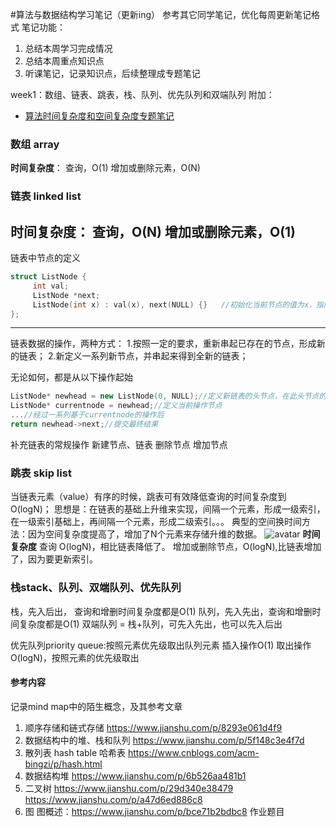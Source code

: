 #算法与数据结构学习笔记（更新ing）
参考其它同学笔记，优化每周更新笔记格式
笔记功能：
1. 总结本周学习完成情况
2. 总结本周重点知识点
3. 听课笔记，记录知识点，后续整理成专题笔记

week1：数组、链表、跳表，栈、队列、优先队列和双端队列
附加：
* [算法时间复杂度和空间复杂度专题笔记](算法时间复杂度和空间复杂度.md)

### 数组 array
**时间复杂度**：
查询，O(1)
增加或删除元素，O(N)

### 链表 linked list
**时间复杂度**：
查询，O(N)
增加或删除元素，O(1)
-----
链表中节点的定义
```c++
struct ListNode {
     int val;
     ListNode *next;
     ListNode(int x) : val(x), next(NULL) {}   //初始化当前节点的值为x，指向空
};
```
-----
链表数据的操作，两种方式：
1.按照一定的要求，重新串起已存在的节点，形成新的链表；
2.新定义一系列新节点，并串起来得到全新的链表；

无论如何，都是从以下操作起始
```c++
ListNode* newhead = new ListNode(0, NULL);//定义新链表的头节点，在此头节点的next指针开始重新组织新链表
ListNode* currentnode = newhead;//定义当前操作节点
...//经过一系列基于currentnode的操作后
return newhead->next;//提交最终结果
```
补充链表的常规操作
新建节点、链表
删除节点
增加节点
### 跳表 skip list
当链表元素（value）有序的时候，跳表可有效降低查询的时间复杂度到O(logN)；
思想是：在链表的基础上升维来实现，间隔一个元素，形成一级索引，在一级索引基础上，再间隔一个元素，形成二级索引。。。
典型的空间换时间方法：因为空间复杂度提高了，增加了N个元素来存储升维的数据。
![avatar](https://gitee.com/chunxianwang/ImageHost/raw/master/uPic/跳表.png)
**时间复杂度**
查询 O(logN)，相比链表降低了。
增加或删除节点，O(logN),比链表增加了，因为要更新索引。

### 栈stack、队列、双端队列、优先队列
栈，先入后出， 查询和增删时间复杂度都是O(1)
队列，先入先出，查询和增删时间复杂度都是O(1)
双端队列 = 栈+队列，可先入先出，也可以先入后出

优先队列priority queue:按照元素优先级取出队列元素
插入操作O(1)
取出操作O(logN)，按照元素的优先级取出





#### 参考内容
记录mind map中的陌生概念，及其参考文章
1. 顺序存储和链式存储
   https://www.jianshu.com/p/8293e061d4f9
2. 数据结构中的堆、栈和队列
   https://www.jianshu.com/p/5f148c3e4f7d
3. 散列表 hash table 哈希表
   https://www.cnblogs.com/acm-bingzi/p/hash.html
4. 数据结构堆
   https://www.jianshu.com/p/6b526aa481b1
5. 二叉树
   https://www.jianshu.com/p/29d340e38479
   https://www.jianshu.com/p/a47d6ed886c8
6. 图
   图概述：https://www.jianshu.com/p/bce71b2bdbc8
作业题目



